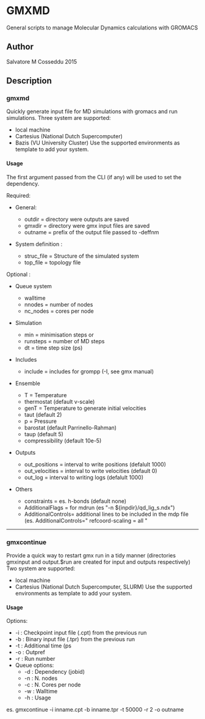 GMXMD
=====

General scripts to manage Molecular Dynamics calculations with GROMACS  

Author
------
Salvatore M Cosseddu 2015

Description
-----------

### gmxmd ###
Quickly generate input file for MD simulations with gromacs and run simulations. Three system are supported:
- local machine
- Cartesius (National Dutch Supercomputer)
- Bazis     (VU University Cluster)
Use the supported environments as template to add your system.

#### Usage ####

The first argument passed from the CLI (if any) will be used to set
the dependency.

Required:
* General:
  - outdir = directory were outputs are saved
  - gmxdir = directory were gmx input files are saved
  - outname = prefix of the output file passed to -deffnm

* System definition : 
  - struc_file = Structure of the simulated system
  - top_file = topology file

Optional :
* Queue system 
  - walltime
  - nnodes = number of nodes
  - nc_nodes = cores per node
 
* Simulation 
  - min = minimisation steps
  or
  - runsteps = number of MD steps 
  - dt = time step size (ps)
* Includes
  - include = includes for grompp (-I, see gmx manual)
* Ensemble
  - T = Temperature
  - thermostat (default  v-scale)
  - genT = Temperature to generate initial velocities
  - taut (default 2)
  - p = Pressure
  - barostat (default Parrinello-Rahman)
  - taup (default 5)
  - compressibility (default 10e-5)
* Outputs
  - out_positions = interval to write positions (defalult 1000)
  - out_velocities = interval to write velocities (default 0)
  - out_log = interval to writing logs (defalult 1000)
* Others
  - constraints = es. h-bonds (default none) 
  - AdditionalFlags = for mdrun (es \"-n ${inpdir}/qd_lig_s.ndx\") 
  - AdditionalControls= additional lines to be included in the mdp file (es.
AdditionalControls="
   refcoord-scaling = all
"

____________________________________________________________________

### gmxcontinue ###

Provide a quick way to restart gmx run in a tidy manner (directories
gmxinput and output.$run are created for input and outputs
respectively) Two system are supported:
- local machine
- Cartesius (National Dutch Supercomputer, SLURM)
Use the supported environments as template to add your system.

#### Usage ####

Options:
* -i : Checkpoint input file (.cpt) from the previous run
* -b : Binary input file (.tpr) from the previous run
* -t : Additional time (ps
* -o : Outpref
* -r : Run number
* Queue options:
  + -d : Dependency (jobid)
  + -n : N. nodes
  + -c : N. Cores per node
  + -w : Walltime	
  + -h : Usage

es. 
gmxcontinue -i inname.cpt -b inname.tpr -t 50000 -r 2 -o outname



